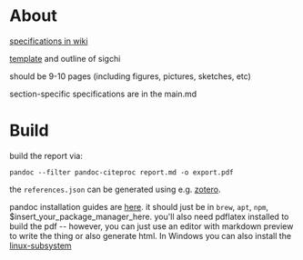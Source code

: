 # About

[specifications in wiki](Upload_Draft_Conference_Paper_Jan_24)

[template](https://sigchi.org/templates/) and outline of sigchi

should be 9-10 pages (including figures, pictures, sketches, etc)

section-specific specifications are in the main.md

# Build 

build the report via: 

```
pandoc --filter pandoc-citeproc report.md -o export.pdf
```

the `references.json` can be generated using e.g. [zotero](https://www.zotero.org/).

pandoc installation guides are [here](https://pandoc.org/installing.html). it should just be in `brew`, `apt`, `npm`, $insert_your_package_manager_here. you'll also need pdflatex installed to build the pdf -- however, you can just use an editor with markdown preview to write the thing or also generate html. In Windows you can also install the [linux-subsystem](https://docs.microsoft.com/en-us/windows/wsl/install-win10)
